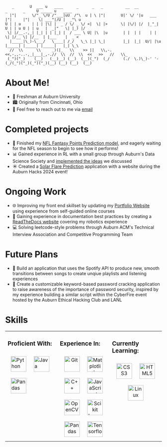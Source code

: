 ```
   _       U  ___ u   ____      _      _   _          __  __              _       _     U _____ u   ____     
  |"|       \/"_ \/U /"___|uU  /"\  u | \ |"|       U|' \/ '|u   ___     |"|     |"|    \| ___"|/U |  _"\ u  
U | | u     | | | |\| |  _ / \/ _ \/ <|  \| |>      \| |\/| |/  |_"_|  U | | u U | | u   |  _|"   \| |_) |/  
 \| |/__.-,_| |_| | | |_| |  / ___ \ U| |\  |u       | |  | |    | |    \| |/__ \| |/__  | |___    |  _ <    
  |_____|\_)-\___/   \____| /_/   \_\ |_| \_|        |_|  |_|  U/| |\u   |_____| |_____| |_____|   |_| \_\   
  //  \\      \\     _)(|_   \\    >> ||   \\,-.    <<,-,,-..-,_|___|_,-.//  \\  //  \\  <<   >>   //   \\_  
 (_")("_)    (__)   (__)__) (__)  (__)(_")  (_/      (./  \.)\_)-' '-(_/(_")("_)(_")("_)(__) (__) (__)  (__) 

 ```

# About Me!

- 🦅 Freshman at Auburn University
- 🏙️ Originally from Cincinnati, Ohio
- 📧 Feel free to reach out to me via <a href="mailto:loganmiller5505@gmail.com">email</a>

# Completed projects

- 🏈 Finished my [NFL Fantasy Points Prediction model](https://github.com/LoganMiller5505/nfl-data), and eagerly waiting for the NFL season to begin to see how it performs!
- 📊 Gained experience in RL with a small group through Auburn's Data Science Society and [implemented the ideas](https://github.com/LoganMiller5505/RL_DSSOC) we discussed
- ☀️ Created a [Solar Flare Prediction](https://github.com/LoganMiller5505/auburnhacks24) application with a website during the Auburn Hacks 2024 event!

# Ongoing Work

- 🌐 Improving my front end skillset by updating my [Portfolio Website](https://loganmiller5505.github.io/) using experience from self-guided online courses
- 🤖 Gaining experience in documentation best practices by creating a [ReadTheDocs website](https://14365-programmer-documentation.readthedocs.io/en/latest/) covering my robotics experience
- 💻 Solving leetcode-style problems through Auburn ACM's Technical Interview Association and Competitive Programming Team

# Future Plans
- 🎵 Build an application that uses the Spotify API to produce new, smooth transitions between songs to create unqiue playlists and listening experiences
- 🔐 Create a customizable keyword-based password cracking application to raise awareness of the importance of password security, inspired by my experience building a similar script within the CyberFire event hosted by the Auburn Ethical Hacking Club and LANL

# Skills

<table><tr><td valign="top" width="33%">

### Proficient With:  
<img style="margin: 10px" src="https://profilinator.rishav.dev/skills-assets/python-original.svg" alt="Python" height="50" />  
<img style="margin: 10px" src="https://profilinator.rishav.dev/skills-assets/java-original-wordmark.svg"" alt="Java" height="50" />  
<img style="margin: 10px" src="https://upload.wikimedia.org/wikipedia/commons/2/22/Pandas_mark.svg" alt="Pandas" height="50" />  
 
</div>
</td><td valign="top" width="33%">

### Experience In:
<div align="center">  
<img style="margin: 10px" src="https://profilinator.rishav.dev/skills-assets/git-scm-icon.svg" alt="Git" height="50" />  
<img style="margin: 10px" src="https://upload.wikimedia.org/wikipedia/commons/0/01/Created_with_Matplotlib-logo.svg" alt="Matplotlib" height="50" /> 
<img style="margin: 10px" src="https://profilinator.rishav.dev/skills-assets/cplusplus-original.svg" alt="C++" height="50" />  
<img style="margin: 10px" src="https://profilinator.rishav.dev/skills-assets/javascript-original.svg" alt="JavaScript" height="50" />    
<img style="margin: 10px" src="https://profilinator.rishav.dev/skills-assets/opencv-icon.svg" alt="OpenCV" height="50" />  
<img style="margin: 10px" src="https://upload.wikimedia.org/wikipedia/commons/0/05/Scikit_learn_logo_small.svg" alt="Scikit Learn" height="50" />  
<img style="margin: 10px" src="https://profilinator.rishav.dev/skills-assets/keras.png" alt="Pandas" height="50" />  
<img style="margin: 10px" src="https://profilinator.rishav.dev/skills-assets/tensorflow-icon.svg" alt="Tensorflow" height="50" />  
</div>

</td><td valign="top" width="33%">



### Currently Learning:
<div align="center">   
<img style="margin: 10px" src="https://profilinator.rishav.dev/skills-assets/css3-original-wordmark.svg" alt="CSS3" height="50" />  
<img style="margin: 10px" src="https://profilinator.rishav.dev/skills-assets/html5-original-wordmark.svg" alt="HTML5" height="50" /> 
<img style="margin: 10px" src="https://profilinator.rishav.dev/skills-assets/linux-original.svg" alt="Linux" height="50" /> 
</div>

</td></tr></table>  

<br/>  

<!--
**LoganMiller5505/LoganMiller5505** is a ✨ _special_ ✨ repository because its `README.md` (this file) appears on your GitHub profile.

Here are some ideas to get you started:

- 🔭 I’m currently working on ...
- 🌱 I’m currently learning ...
- 👯 I’m looking to collaborate on ...
- 🤔 I’m looking for help with ...
- 💬 Ask me about ...
- 📫 How to reach me: ...
- 😄 Pronouns: ...
- ⚡ Fun fact: ...
-->
